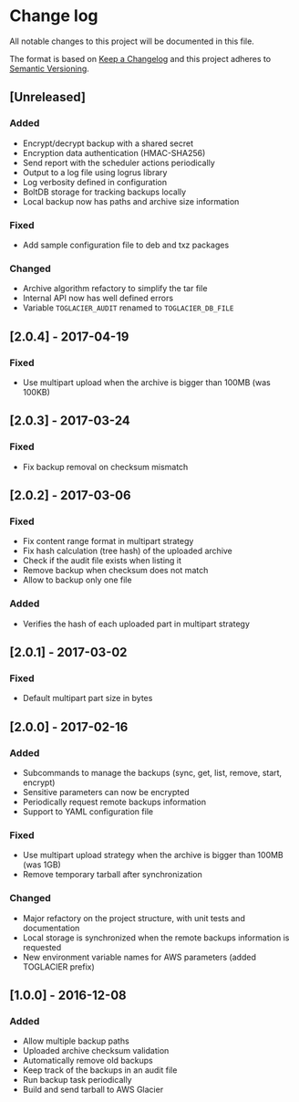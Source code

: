 # Change log
All notable changes to this project will be documented in this file.

The format is based on [Keep a Changelog](http://keepachangelog.com/)
and this project adheres to [Semantic Versioning](http://semver.org/).

## [Unreleased]
### Added
- Encrypt/decrypt backup with a shared secret
- Encryption data authentication (HMAC-SHA256)
- Send report with the scheduler actions periodically
- Output to a log file using logrus library
- Log verbosity defined in configuration
- BoltDB storage for tracking backups locally
- Local backup now has paths and archive size information

### Fixed
- Add sample configuration file to deb and txz packages

### Changed
- Archive algorithm refactory to simplify the tar file
- Internal API now has well defined errors
- Variable `TOGLACIER_AUDIT` renamed to `TOGLACIER_DB_FILE`

## [2.0.4] - 2017-04-19
### Fixed
- Use multipart upload when the archive is bigger than 100MB (was 100KB)

## [2.0.3] - 2017-03-24
### Fixed
- Fix backup removal on checksum mismatch

## [2.0.2] - 2017-03-06
### Fixed
- Fix content range format in multipart strategy
- Fix hash calculation (tree hash) of the uploaded archive
- Check if the audit file exists when listing it
- Remove backup when checksum does not match
- Allow to backup only one file

### Added
- Verifies the hash of each uploaded part in multipart strategy

## [2.0.1] - 2017-03-02
### Fixed
- Default multipart part size in bytes

## [2.0.0] - 2017-02-16
### Added
- Subcommands to manage the backups (sync, get, list, remove, start, encrypt)
- Sensitive parameters can now be encrypted
- Periodically request remote backups information
- Support to YAML configuration file

### Fixed
- Use multipart upload strategy when the archive is bigger than 100MB (was 1GB)
- Remove temporary tarball after synchronization

### Changed
- Major refactory on the project structure, with unit tests and documentation
- Local storage is synchronized when the remote backups information is requested
- New environment variable names for AWS parameters (added TOGLACIER prefix)

## [1.0.0] - 2016-12-08
### Added
- Allow multiple backup paths
- Uploaded archive checksum validation
- Automatically remove old backups
- Keep track of the backups in an audit file
- Run backup task periodically
- Build and send tarball to AWS Glacier
